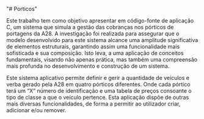 "# Porticos" 

Este trabalho tem como objetivo apresentar em código-fonte de aplicação C, um sistema que simula a gestão das cobranças nos pórticos de portagens da A28.
A investigação foi realizada para assegurar que o modelo desenvolvido para este sistema alcance uma amplitude significativa de elementos estruturais, garantindo assim uma funcionalidade mais sofisticada e sua composição. Isto leva, a uma aplicação de conceitos fundamentais, visando não apenas prática, mas também uma compreensão mais profunda no desenvolvimento e construção de um sistema.

Este sistema aplicativo permite definir e gerir a quantidade de veículos e verba gerado pela A28 em quatro pórticos diferentes. Onde cada pórtico terá um “X” número de identificação e uma tabela de preços consoante o tipo de classe a que o veículo pertence. Esta aplicação dispõe de outras mais diversas funcionalidades, de forma a permitir ao utilizador criar, adicionar e/ou remover.
